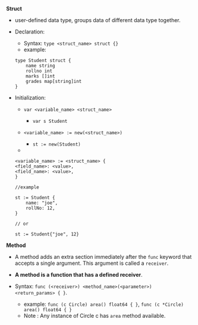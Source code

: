 **Struct**

* user-defined data type, groups data of different data type together.
* Declaration:
    
    * Syntax: `type <struct_name> struct {}` 
    * example: 
    ```
    type Student struct {
        name string
        rollno int
        marks []int
        grades map[string]int
    }
    ```
* Initialization:
    
    * `var <variable_name> <struct_name>`
        
        * `var s Student`
    * `<variable_name> := new(<struct_name>)`
        
        * `st := new(Student)` 
    * 
    ```
    <variable_name> := <struct_name> {
    <field_name>: <value>,
    <field_name>: <value>,
    }

    //example

    st := Student {
        name: "joe",
        rollNo: 12,
    }

    // or

    st := Student{"joe", 12}
    ```

**Method**

* A method adds an extra section immediately after the `func` keyword that accepts a single argument. This argument is called a `receiver`.
* **A method is a function that has a defined receiver**.
* Syntax: `func (<receiver>) <method_name>(<parameter>) <return_params> { }`.
    
    * example: `func (c Circle) area() float64 { }`, `func (c *Circle) area() float64 { }`
    * Note : Any instance of Circle c has `area` method available.